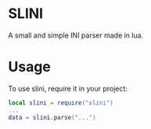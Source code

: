 # SLINI

A small and simple INI parser made in lua.

# Usage

To use slini, require it in your project:
```lua
local slini = require("slini")
...
data = slini.parse("...")
```
